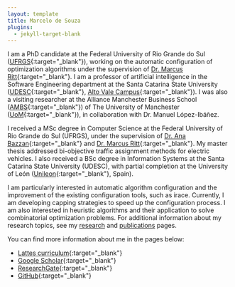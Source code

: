 ```yaml
---
layout: template
title: Marcelo de Souza
plugins:
  - jekyll-target-blank
---
```


I am a PhD candidate at the Federal University of Rio Grande do Sul ([UFRGS][ufrgs]{:target="_blank"}), working on the automatic configuration of optimization algorithms under the supervision of [Dr. Marcus Ritt][ritt]{:target="_blank"}. I am a professor of artificial intelligence in the Software Engineering department at the Santa Catarina State University ([UDESC][udesc]{:target="_blank"}, [Alto Vale Campus][udesc-ibirama]{:target="_blank"}). I was also a visiting researcher at the Alliance Manchester Business School ([AMBS][ambs]{:target="_blank"}) of The University of Manchester ([UoM][uom]{:target="_blank"}), in collaboration with Dr. Manuel López-Ibáñez.

I received a MSc degree in Computer Science at the Federal University of Rio Grande do Sul (UFRGS), under the supervision of [Dr. Ana Bazzan][bazzan]{:target="_blank"} and [Dr. Marcus Ritt][ritt]{:target="_blank"}. My master thesis addressed bi-objective traffic assignment methods for electric vehicles. I also received a BSc degree in Information Systems at the Santa Catarina State University (UDESC), with partial completion at the University of León ([Unileon][unileon]{:target="_blank"}, Spain).

I am particularly interested in automatic algorithm configuration and the improvement of the existing configuration tools, such as irace. Currently, I am developing capping strategies to speed up the configuration process. I am also interested in heuristic algorithms and their application to solve combinatorial optimization problems. For additional information about my research topics, see my [research](research.html) and [publications](publications.html) pages.

You can find more information about me in the pages below:
+ [Lattes curriculum][lattes]{:target="_blank"}
+ [Google Scholar][scholar]{:target="_blank"}
+ [ResearchGate][research-gate]{:target="_blank"}
+ [GitHub][github]{:target="_blank"}


[ufrgs]: https://www.ufrgs.br
[udesc]: https://www.udesc.br
[udesc-ibirama]: http://ceavi.udesc.br
[ambs]: https://www.alliancembs.manchester.ac.uk/
[uom]: https://www.manchester.ac.uk/
[bazzan]: https://www.inf.ufrgs.br/~bazzan
[ritt]: https://www.inf.ufrgs.br/~mrpritt
[unileon]: https://www.unileon.es
[lattes]: http://lattes.cnpq.br/3816635191504545
[research-gate]: https://www.researchgate.net/profile/Marcelo_De_Souza5
[scholar]: https://scholar.google.com.br/citations?user=Mwsvl0MAAAAJ&hl=pt-BR
[github]: https://github.com/souzamarcelo